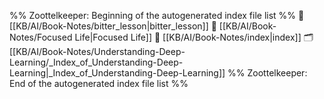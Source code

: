 %% Zoottelkeeper: Beginning of the autogenerated index file list  %%
📄 [[KB/AI/Book-Notes/bitter_lesson|bitter_lesson]]
📄 [[KB/AI/Book-Notes/Focused Life|Focused Life]]
📄 [[KB/AI/Book-Notes/index|index]]
🗂️ [[KB/AI/Book-Notes/Understanding-Deep-Learning/_Index_of_Understanding-Deep-Learning|_Index_of_Understanding-Deep-Learning]]
%% Zoottelkeeper: End of the autogenerated index file list  %%
